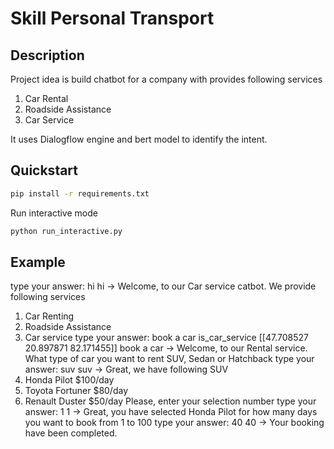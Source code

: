 # Skill Personal Transport

## Description

Project idea is build chatbot for a company with provides following services
1. Car Rental
2. Roadside Assistance
3. Car Service

It uses Dialogflow engine and bert model to identify the intent.
## Quickstart

```bash
pip install -r requirements.txt
```
Run interactive mode
```bash
python run_interactive.py
```

## Example 
type your answer: hi
hi -> Welcome, to our Car service catbot.
 We provide following services
 1. Car Renting
 2. Roadside Assistance
 3. Car service
type your answer: book a car
is_car_service [[47.708527 20.897871 82.171455]]
book a car -> Welcome, to our Rental service.
 What type of car you want to rent SUV, Sedan or Hatchback
type your answer: suv
suv -> Great, we have following SUV
 1. Honda Pilot   $100/day
 2. Toyota Fortuner   $80/day
 3. Renault Duster    $50/day
 Please, enter your selection number
type your answer: 1
1 -> Great, you have selected Honda Pilot for how many days you want to book from 1 to 100
type your answer: 40
40 -> Your booking have been completed.